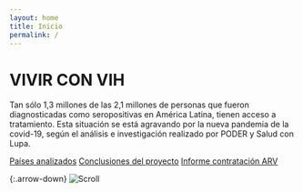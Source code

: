 ```yaml
---
layout: home
title: Inicio
permalink: /
---
```


# VIVIR CON VIH

Tan sólo 1,3 millones de las 2,1 millones de personas que fueron diagnosticadas como seropositivas en América Latina, tienen acceso a tratamiento. Esta situación se está agravando por la nueva pandemia de la covid-19, según el análisis e investigación realizado por PODER y Salud con Lupa.


[Países analizados](/)
[Conclusiones del proyecto](/)
[Informe contratación ARV](/)

{:.arrow-down}
![Scroll](https://vivirconvih.org/assets/img/arrow-down.svg)